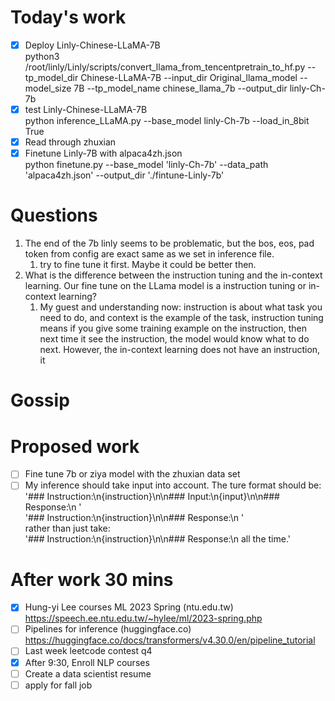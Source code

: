 # Today's work
- [x] Deploy Linly-Chinese-LLaMA-7B  
python3 /root/linly/Linly/scripts/convert_llama_from_tencentpretrain_to_hf.py     --tp_model_dir Chinese-LLaMA-7B     --input_dir Original_llama_model     --model_size 7B     --tp_model_name chinese_llama_7b     --output_dir linly-Ch-7b  
- [x] test Linly-Chinese-LLaMA-7B  
python inference_LLaMA.py --base_model linly-Ch-7b --load_in_8bit True  
- [x] Read through zhuxian  
- [x] Finetune Linly-7B with alpaca4zh.json  
python finetune.py     --base_model 'linly-Ch-7b'     --data_path 'alpaca4zh.json'     --output_dir './fintune-Linly-7b'  

# Questions
1. The end of the 7b linly seems to be problematic, but the bos, eos, pad token from config are exact same as we set in inference file.  
    1. try to fine tune it first. Maybe it could be better then.  
2. What is the difference between the instruction tuning and the in-context learning. Our fine tune on the LLama model is a instruction tuning or in-context learning?  
    1. My guest and understanding now: instruction is about what task you need to do, and context is the example of the task, instruction tuning means if you give some training example on the instruction, then next time it see the instruction, the model would know what to do next. However, the in-context learning does not have an instruction, it   

# Gossip

# Proposed work
- [ ] Fine tune 7b or ziya model with the zhuxian data set  
- [ ] My inference should take input into account. The ture format should be:  
'### Instruction:\n{instruction}\n\n### Input:\n{input}\n\n### Response:\n  '  
'### Instruction:\n{instruction}\n\n### Response:\n  '  
rather than just take:  
'### Instruction:\n{instruction}\n\n### Response:\n all the time.'  

# After work 30 mins
- [x] Hung-yi Lee courses
ML 2023 Spring (ntu.edu.tw)  https://speech.ee.ntu.edu.tw/~hylee/ml/2023-spring.php  
- [ ] Pipelines for inference (huggingface.co)  https://huggingface.co/docs/transformers/v4.30.0/en/pipeline_tutorial  
- [ ] Last week leetcode contest q4  
- [x] After 9:30, Enroll NLP courses  
- [ ] Create a data scientist resume  
- [ ] apply for fall job  
